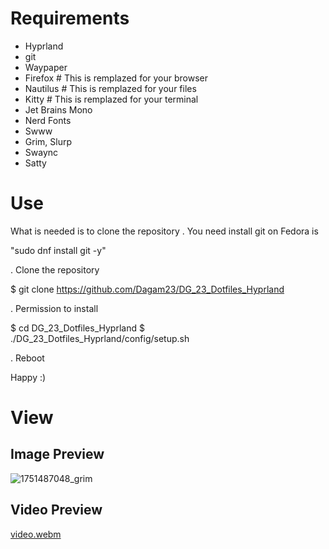 # Requirements
- Hyprland
- git
- Waypaper
- Firefox # This is remplazed for your browser
- Nautilus # This is remplazed for your files
- Kitty # This is remplazed for your terminal
- Jet Brains Mono
- Nerd Fonts
- Swww
- Grim, Slurp
- Swaync
- Satty
# Use
What is needed is to clone the repository
. You need install git on Fedora is   

"sudo dnf install git -y"  

. Clone the repository  

$ git clone https://github.com/Dagam23/DG_23_Dotfiles_Hyprland  

. Permission to install  

$ cd DG_23_Dotfiles_Hyprland
$ ./DG_23_Dotfiles_Hyprland/config/setup.sh   

. Reboot  

Happy :)
# View
## Image Preview
![1751487048_grim](https://github.com/user-attachments/assets/142539e7-42fa-4b08-9b62-5585f10e0568)
## Video Preview
[video.webm](https://github.com/user-attachments/assets/e9385092-a9bc-493d-bb8c-4478d0281a42)


